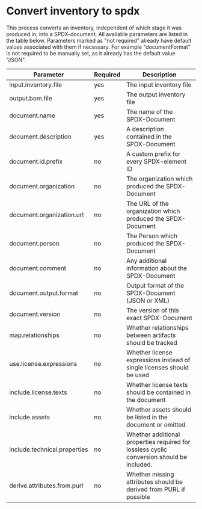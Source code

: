 # Convert inventory to spdx

This process converts an inventory, independent of which stage it was produced in, into a SPDX-document. All available
parameters are listed in the table below. Parameters marked as "not required" already have default values associated with
them if necessary. For example "documentFormat" is not required to be manually set, as it already has the default value "JSON".


| Parameter                    | Required | Description                                                                               |
|------------------------------|----------|-------------------------------------------------------------------------------------------|
| input.inventory.file         | yes      | The input inventory file                                                                  |
| output.bom.file              | yes      | The output inventory file                                                                 |
| document.name                | yes      | The name of the SPDX-Document                                                             |
| document.description         | yes      | A description contained in the SPDX-Document                                              |
| document.id.prefix           | no       | A custom prefix for every SPDX-element ID                                                 |
| document.organization        | no       | The organization which produced the SPDX-Document                                         |
| document.organization.url    | no       | The URL of the organization which produced the SPDX-Document                              |
| document.person              | no       | The Person which produced the SPDX-Document                                               |
| document.comment             | no       | Any additional information about the SPDX-Document                                        |
| document.output.format       | no       | Output format of the SPDX-Document (JSON or XML)                                          |
| document.version             | no       | The version of this exact SPDX-Document                                                   |
| map.relationships            | no       | Whether relationships between artifacts should be tracked                                 |
| use.license.expressions      | no       | Whether license expressions instead of single licenses should be used                     |
| include.license.texts        | no       | Whether license texts should be contained in the document                                 |
| include.assets               | no       | Whether assets should be listed in the document or omitted                                |
| include.technical.properties | no       | Whether additional properties required for lossless cyclic conversion should be included. |
| derive.attributes.from.purl  | no       | Whether missing attributes should be derived from PURL if possible                        |



